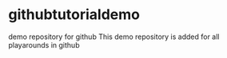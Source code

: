 # githubtutorialdemo
demo repository for github
This demo repository is added for all playarounds in github
